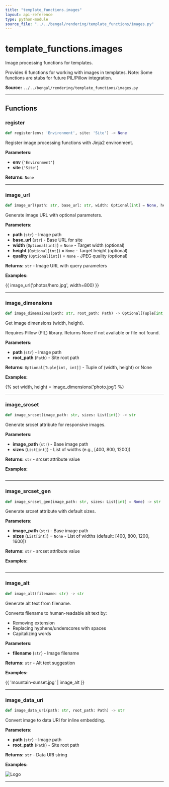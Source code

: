 ```yaml
---
title: "template_functions.images"
layout: api-reference
type: python-module
source_file: "../../bengal/rendering/template_functions/images.py"
---
```


# template_functions.images

Image processing functions for templates.

Provides 6 functions for working with images in templates.
Note: Some functions are stubs for future PIL/Pillow integration.

**Source:** `../../bengal/rendering/template_functions/images.py`

---


## Functions

### register

```python
def register(env: 'Environment', site: 'Site') -> None
```

Register image processing functions with Jinja2 environment.

**Parameters:**

- **env** (`'Environment'`)
- **site** (`'Site'`)

**Returns:** `None`





---
### image_url

```python
def image_url(path: str, base_url: str, width: Optional[int] = None, height: Optional[int] = None, quality: Optional[int] = None) -> str
```

Generate image URL with optional parameters.

**Parameters:**

- **path** (`str`) - Image path
- **base_url** (`str`) - Base URL for site
- **width** (`Optional[int]`) = `None` - Target width (optional)
- **height** (`Optional[int]`) = `None` - Target height (optional)
- **quality** (`Optional[int]`) = `None` - JPEG quality (optional)

**Returns:** `str` - Image URL with query parameters


**Examples:**

{{ image_url('photos/hero.jpg', width=800) }}




---
### image_dimensions

```python
def image_dimensions(path: str, root_path: Path) -> Optional[Tuple[int, int]]
```

Get image dimensions (width, height).

Requires Pillow (PIL) library. Returns None if not available or file not found.

**Parameters:**

- **path** (`str`) - Image path
- **root_path** (`Path`) - Site root path

**Returns:** `Optional[Tuple[int, int]]` - Tuple of (width, height) or None


**Examples:**

{% set width, height = image_dimensions('photo.jpg') %}




---
### image_srcset

```python
def image_srcset(image_path: str, sizes: List[int]) -> str
```

Generate srcset attribute for responsive images.

**Parameters:**

- **image_path** (`str`) - Base image path
- **sizes** (`List[int]`) - List of widths (e.g., [400, 800, 1200])

**Returns:** `str` - srcset attribute value


**Examples:**

<img srcset="{{ 'hero.jpg' | image_srcset([400, 800, 1200]) }}" />




---
### image_srcset_gen

```python
def image_srcset_gen(image_path: str, sizes: List[int] = None) -> str
```

Generate srcset attribute with default sizes.

**Parameters:**

- **image_path** (`str`) - Base image path
- **sizes** (`List[int]`) = `None` - List of widths (default: [400, 800, 1200, 1600])

**Returns:** `str` - srcset attribute value


**Examples:**

<img srcset="{{ image_srcset_gen('hero.jpg') }}" />




---
### image_alt

```python
def image_alt(filename: str) -> str
```

Generate alt text from filename.

Converts filename to human-readable alt text by:
- Removing extension
- Replacing hyphens/underscores with spaces
- Capitalizing words

**Parameters:**

- **filename** (`str`) - Image filename

**Returns:** `str` - Alt text suggestion


**Examples:**

{{ 'mountain-sunset.jpg' | image_alt }}




---
### image_data_uri

```python
def image_data_uri(path: str, root_path: Path) -> str
```

Convert image to data URI for inline embedding.

**Parameters:**

- **path** (`str`) - Image path
- **root_path** (`Path`) - Site root path

**Returns:** `str` - Data URI string


**Examples:**

<img src="{{ image_data_uri('icons/logo.svg') }}" alt="Logo">




---

